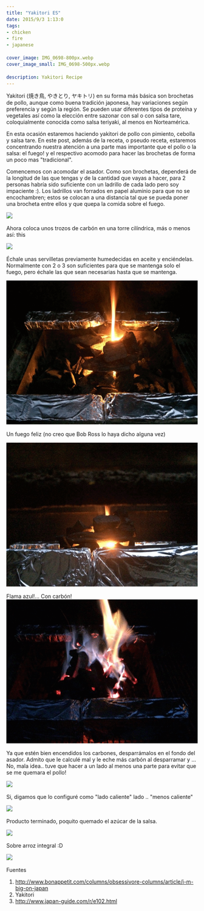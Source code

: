 ```yaml
---
title: "Yakitori ES"
date: 2015/9/3 1:13:0
tags: 
- chicken
- fire
- japanese

cover_image: IMG_0698-800px.webp
cover_image_small: IMG_0698-500px.webp

description: Yakitori Recipe
---
```



  
Yakitori (焼き鳥, やきとり, ヤキトリ) en su forma más básica son brochetas de pollo, aunque como buena tradición japonesa, hay variaciones según preferencia y según la región. Se pueden usar diferentes tipos de proteína y vegetales así como la elección entre sazonar con sal o con salsa tare, coloquialmente conocida como salsa teriyaki, al menos en Norteamérica.

En esta ocasión estaremos haciendo yakitori de pollo con pimiento, cebolla y salsa tare. En este post, además de la receta, o pseudo receta, estaremos concentrando nuestra atención a una parte mas importante que el pollo o la salsa: el fuego! y el respectivo acomodo para hacer las brochetas de forma un poco mas "tradicional".

Comencemos con acomodar el asador. Como son brochetas, dependerá de la longitud de las que tengas y de la cantidad que vayas a hacer, para 2 personas habría sido suficiente con un ladrillo de cada lado pero soy impaciente :). Los ladrillos van forrados en papel aluminio para que no se encochambren; estos se colocan a una distancia tal que se pueda poner una brocheta entre ellos y que quepa la comida sobre el fuego.

[![](IMG_0627)](IMG_0627-original.webp)

Ahora coloca unos trozos de carbón en una torre cilíndrica, más o menos así: this

[![](IMG_0630)](IMG_0630-original.webp)


Échale unas servilletas previamente humedecidas en aceite y enciéndelas. Normalmente con 2 o 3 son suficientes para que se mantenga solo el fuego, pero échale las que sean necesarias hasta que se mantenga.

[![](animation.gif)](animation.gif)

Un fuego feliz (no creo que Bob Ross lo haya dicho alguna vez)

[![](animation1.gif)](animation1.gif)

Flama azul!... Con carbón!
[![](animation2.gif)](animation2.gif)


Ya que estén bien encendidos los carbones, desparrámalos en el fondo del asador. Admito que le calculé mal y le eche más carbón al desparramar y ... No, mala idea.. tuve que hacer a un lado al menos una parte para evitar que se me quemara el pollo!

[![](IMG_0695)](IMG_0695-original.webp)

Si, digamos que lo configuré como "lado caliente" lado .. "menos caliente"

[![](IMG_0697)](IMG_0697-original.webp)

Producto terminado, poquito quemado el azúcar de la salsa.

[![](IMG_0698)](IMG_0698-original.webp)


Sobre arroz integral :D

[![](IMG_0699)](IMG_0699-original.webp)


Fuentes

1.  http://www.bonappetit.com/columns/obsessivore-columns/article/i-m-big-on-japan
2.  Yakitori
3.  http://www.japan-guide.com/r/e102.html
